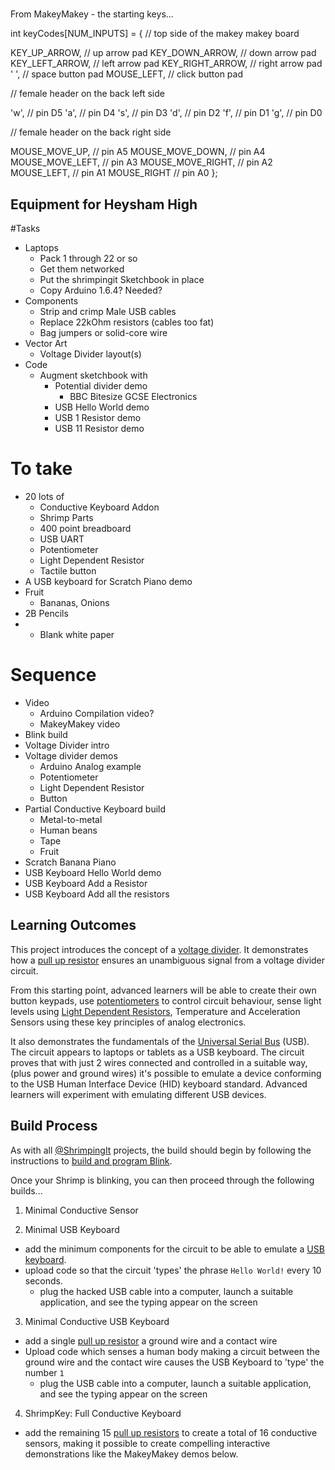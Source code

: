# 

From MakeyMakey - the starting keys...

int keyCodes[NUM_INPUTS] = {
  // top side of the makey makey board

  KEY_UP_ARROW,      // up arrow pad
  KEY_DOWN_ARROW,    // down arrow pad
  KEY_LEFT_ARROW,    // left arrow pad
  KEY_RIGHT_ARROW,   // right arrow pad
  ' ',               // space button pad
  MOUSE_LEFT,        // click button pad

  // female header on the back left side

  'w',                // pin D5
  'a',                // pin D4
  's',                // pin D3
  'd',                // pin D2
  'f',                // pin D1
  'g',                // pin D0

  // female header on the back right side

  MOUSE_MOVE_UP,      // pin A5
  MOUSE_MOVE_DOWN,    // pin A4
  MOUSE_MOVE_LEFT,    // pin A3
  MOUSE_MOVE_RIGHT,   // pin A2
  MOUSE_LEFT,         // pin A1
  MOUSE_RIGHT         // pin A0
};

## Equipment for Heysham High

#Tasks

* Laptops
	* Pack 1 through 22 or so
	* Get them networked 
	* Put the shrimpingit Sketchbook in place
	* Copy Arduino 1.6.4? Needed?
* Components
	* Strip and crimp Male USB cables
	* Replace 22kOhm resistors (cables too fat)
	* Bag jumpers or solid-core wire
* Vector Art
	* Voltage Divider layout(s)  
* Code
	* Augment sketchbook with
		* Potential divider demo
			* BBC Bitesize GCSE Electronics 
		* USB Hello World demo
		* USB 1 Resistor demo
		* USB 11 Resistor demo   

# To take

* 20 lots of 
	* Conductive Keyboard Addon
	* Shrimp Parts
	* 400 point breadboard
	* USB UART 
	* Potentiometer
	* Light Dependent Resistor
	* Tactile button
* A USB keyboard for Scratch Piano demo
* Fruit
	* Bananas, Onions
* 2B Pencils 
* * Blank white paper

# Sequence

* Video
	* Arduino Compilation video?
	* MakeyMakey video
* Blink build
* Voltage Divider intro
* Voltage divider demos
	* Arduino Analog example
	* Potentiometer
	* Light Dependent Resistor
	* Button
* Partial Conductive Keyboard build
	* Metal-to-metal
	* Human beans
	* Tape
	* Fruit
* Scratch Banana Piano
* USB Keyboard Hello World demo 
* USB Keyboard Add a Resistor
* USB Keyboard Add all the resistors

## Learning Outcomes

This project introduces the concept of a [voltage divider](../../topic/voltagedivider.html). It demonstrates how a [pull up resistor](../../topic/pullup.html) ensures an unambiguous signal from a voltage divider circuit. 

From this starting point, advanced learners will be able to create their own button keypads, use [potentiometers](../../topic/potentiometer.html) to control circuit behaviour, sense light levels using [Light Dependent Resistors](../../topic/ldr.html), Temperature and Acceleration Sensors using these key principles of analog electronics.

It also demonstrates the fundamentals of the [Universal Serial Bus](../../topic/usb.html) (USB). The circuit appears to laptops or tablets as a USB keyboard. The circuit proves that with just 2 wires connected and controlled in a suitable way, (plus power and ground wires) it's possible to emulate a device conforming to the USB Human Interface Device (HID) keyboard standard. Advanced learners will experiment with emulating different USB devices.

## Build Process

As with all [@ShrimpingIt](http://shrimping.it) projects, the build should begin by following the instructions to  [build and program Blink](http://shrimping.it/shrimp/project/blink).

Once your Shrimp is blinking, you can then proceed through the following builds...

1) Minimal Conductive Sensor


2) Minimal USB Keyboard
- add the minimum components for the circuit to be able to emulate a [USB keyboard](../../topic/usb.html).
- upload code so that the circuit 'types' the phrase `Hello World!` every 10 seconds.
  - plug the hacked USB cable into a computer, launch a suitable application, and see the typing appear on the screen

3) Minimal Conductive USB Keyboard 
- add a single [pull up resistor](../../topic/pullup.html) a ground wire and a contact wire
- Upload code which senses a human body making a circuit between the ground wire and the contact wire causes the USB Keyboard to 'type' the number `1`
  - plug the USB cable into a computer, launch a suitable application, and see the typing appear on the screen

4) ShrimpKey: Full Conductive Keyboard
- add the remaining 15 [pull up resistors](../../topic/pullup.html) to create a total of 16 conductive sensors, making it possible to create compelling interactive demonstrations like the MakeyMakey demos below.

